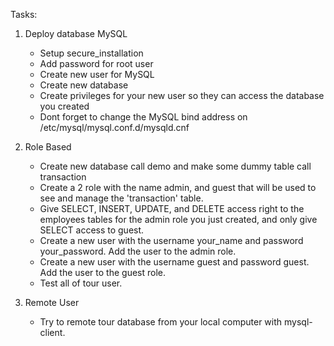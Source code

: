 Tasks:
1. Deploy database MySQL
   - Setup secure_installation
   - Add password for root user
   - Create new user for MySQL
   - Create new database
   - Create privileges for your new user so they can access the database you created
   - Dont forget to change the MySQL bind address on /etc/mysql/mysql.conf.d/mysqld.cnf

2. Role Based
   - Create new database call demo and make some dummy table call transaction
   - Create a 2 role with the name admin, and guest that will be used to see and manage the 'transaction' table.
   - Give SELECT, INSERT, UPDATE, and DELETE access right to the employees tables for the admin role you just created, and only give SELECT access to guest.
   - Create a new user with the username your_name and password your_password. Add the user to the admin role.
   - Create a new user with the username guest and password guest. Add the user to the guest role.
   - Test all of tour user.

3. Remote User
   - Try to remote tour database from your local computer with mysql-client.
